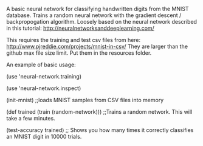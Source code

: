 A basic neural network for classifying handwritten digits from the MNIST database.
Trains a random neural network with the gradient descent / backpropogation algorithm.
Loosely based on the neural network described in this tutorial: http://neuralnetworksanddeeplearning.com/

This requires the training and test csv files from here: http://www.pjreddie.com/projects/mnist-in-csv/
They are larger than the github max file size limit. Put them in the resources folder.

An example of basic usage:

(use 'neural-network.training)

(use 'neural-network.inspect)

(init-mnist) ;;loads MNIST samples from CSV files into memory

(def trained (train (random-network))) ;;Trains a random network. This will take a few minutes.

(test-accuracy trained) ;; Shows you how many times it correctly classifies an MNIST digit in 10000 trials.

